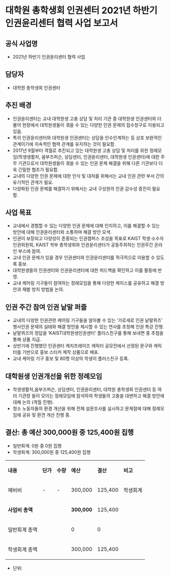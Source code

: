 대학원 총학생회 인권센터 2021년 하반기 인권윤리센터 협력 사업 보고서
===

## 공식 사업명
- 2021년 하반기 인권윤리센터 협력 사업

## 담당자
- 대학원 총학생회 인권센터

## 추진 배경
- 인권윤리센터는 교내 대학원생 고충 상담 및 처리 기관 중 대학원생 인권센터와 더불어 현장에서 대학원생들이 겪을 수 있는 다양한 인권 문제의 접수창구로 이용되고 있음.
- 특히 인권윤리센터와 대학원생 인권센터는 상담을 인수인계하는 등 상호 보완적인 관계이기에 지속적인 협력 관계를 유지하는 것이 필요함.
- 2017년 9월부터 격월로 추진되고 있는 대학원생 고충 상담 및 처리를 위한 정례모임(학생생활처, 옴부즈퍼슨, 상담센터, 인권윤리센터, 대학원생 인권센터)에 대한 주무 기관으로서 대학원생들이 겪을 수 있는 인권 문제 해결을 위해 다른 기관보다 더욱 긴밀한 협조가 필요함.
- 교내의 다양한 인권 문제에 대한 인식 및 대처를 위해서는 교내 인권 관련 부서 간의 유기적인 관계가 필요.
- 다양화된 인권 문제를 해결하기 위해서는 교내 구성원의 인권 감수성 증진이 필요함.

## 사업 목표
- 교내에서 경험할 수 있는 다양한 인권 문제에 대해 인지하고, 이를 해결할 수 있는 방안에 대해 인권윤리센터와 소통하며 해결 방안 모색.
- 인권이 보장되고 다양성이 존중되는 인권캠퍼스 조성을 목표로 KAIST 학생·소수자 인권위원회, KAIST 학부 총학생회와 인권윤리센터가 공동주최하는 인권주간 온라인 부스에 참여.
- 교내 인권 문제가 있을 경우 인권센터와 인권윤리센터를 적극적으로 이용할 수 있도록 홍보.
- 대학원생들의 인권센터와 인권윤리센터에 대한 피드백을 확인하고 이를 활동에 반영.
- 교내 케어링 기구들이 참여하는 정례모임을 통해 다양한 케이스를 공유하고 해결 방안과 재발 방지 방법을 논의.

## 인권 주간 참여 인권 낱말 퍼즐
- 교내의 다양한 인권관련 케어링 기구들을 알아볼 수 있는 ‘가로세로 인권 낱말퀴즈’ 행사인권 문제의 실태와 해결 방안을 제시할 수 있는 연사를 초청해 인권 특강 진행.
- 낱말퀴즈의 정답을 ‘KAIST대학원생인권센터’ 플러스친구를 통해 보내면 중 추첨을 통해 상품 지급.
- 상반기에 진행했던 인권센터 캐치프레이즈 캐릭터 공모전에서 선정된 문구와 캐릭터를 기반으로 홍보 스티커 제작 상품으로 배포.
- 교내 케어링 기구 홍보 및 80명 이상의 학생이 플러스친구 등록.

## 대학원생 인권개선을 위한 정례모임
- 학생생활처,옴부즈퍼슨, 상담센터, 인권윤리센터, 대학원 총학생회 인권센터 등 여러 기관장 들이 모이는 정례모임에 참석하여 학생들의 고충을 대변하고 해결 방안에 대해 논의 (격월 진행).
- 청소 노동자들의 환경 개선을 위해 전체 설문조사를 실시하고 문제점에 대해 정례모임에 공유 및 환견 개선 진행 중.

## 결산: 총 예산 300,000원 중 125,400원 집행 
   - 일반회계:  0원 중 0원 집행 
   - 학생회계:  300,000원 중 125,400원 집행

<table cellpadding="0" cellspacing="0" class="t1">
    <tbody>
        <tr>
            <td class="td1" valign="middle">
                <p class="p1"><strong>내용</strong></p>
            </td>
            <td class="td2" valign="middle">
                <p class="p1"><strong>단가</strong></p>
            </td>
            <td class="td2" valign="middle">
                <p class="p1"><strong>수량</strong></p>
            </td>
            <td class="td2" valign="middle">
                <p class="p1"><strong>예산</strong></p>
            </td>
            <td class="td2" valign="middle">
                <p class="p1"><strong>결산</strong></p>
            </td>
            <td class="td2" valign="middle">
                <p class="p1"><strong>비고</strong></p>
            </td>
        </tr>
        <tr>
            <td class="td3" valign="middle">
                <p class="p2">예비비</p>
            </td>
            <td class="td4" valign="middle">
                <p class="p3">-</p>
            </td>
            <td class="td4" valign="middle">
                <p class="p1">-</p>
            </td>
            <td class="td4" valign="middle">
                <p class="p3">300,000</p>
            </td>
            <td class="td4" valign="middle">
                <p class="p3">125,400</p>
            </td>
            <td class="td4" valign="middle">
                <p class="p1">학생회계</p>
            </td>
        </tr>
        <tr>
            <td class="td5" valign="middle">
                <p class="p4"><strong>사업비 총액</strong></p>
            </td>
            <td class="td6" valign="middle">
                <p class="p5"><br></p>
            </td>
            <td class="td6" valign="middle">
                <p class="p5"><br></p>
            </td>
            <td class="td6" valign="middle">
                <p class="p3"><strong>300,000</strong></p>
            </td>
            <td class="td6" valign="middle">
                <p class="p3">125,400</p>
            </td>
            <td class="td7" valign="middle">
                <p class="p5"><br></p>
            </td>
        </tr>
        <tr>
            <td class="td8" valign="middle">
                <p class="p4">일반회계 총액</p>
            </td>
            <td class="td9" valign="middle">
                <p class="p6"><br></p>
            </td>
            <td class="td9" valign="middle">
                <p class="p6"><br></p>
            </td>
            <td class="td9" valign="middle">
                <p class="p3">0</p>
            </td>
            <td class="td9" valign="middle">
                <p class="p3">0</p>
            </td>
            <td class="td10" valign="middle">
                <p class="p5"><br></p>
            </td>
        </tr>
        <tr>
            <td class="td11" valign="middle">
                <p class="p4">학생회계 총액</p>
            </td>
            <td class="td12" valign="middle">
                <p class="p6"><br></p>
            </td>
            <td class="td12" valign="middle">
                <p class="p6"><br></p>
            </td>
            <td class="td12" valign="middle">
                <p class="p3">300,000</p>
            </td>
            <td class="td12" valign="middle">
                <p class="p3">125,400</p>
            </td>
            <td class="td13" valign="middle">
                <p class="p5"><br></p>
            </td>
        </tr>
    </tbody>
</table>

- 단위: 
